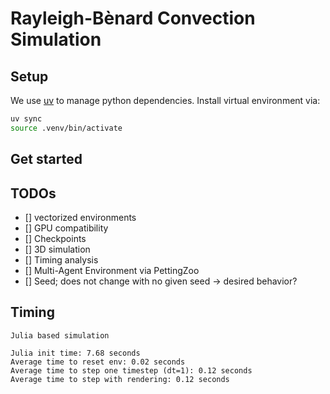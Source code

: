 # Rayleigh-Bènard Convection Simulation

## Setup
We use [uv](https://docs.astral.sh/uv/) to manage python dependencies. Install virtual environment via:
```bash
uv sync
source .venv/bin/activate
```

## Get started


## TODOs
- [] vectorized environments
- [] GPU compatibility
- [] Checkpoints
- [] 3D simulation
- [] Timing analysis
- [] Multi-Agent Environment via PettingZoo
- [] Seed; does not change with no given seed -> desired behavior?

## Timing
```text
Julia based simulation

Julia init time: 7.68 seconds
Average time to reset env: 0.02 seconds
Average time to step one timestep (dt=1): 0.12 seconds
Average time to step with rendering: 0.12 seconds
```